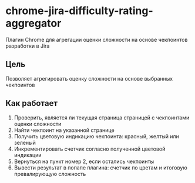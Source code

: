 # chrome-jira-difficulty-rating-aggregator

Плагин Chrome для агрегации оценки сложности на основе чекпоинтов разработки в Jira

## Цель

Позволяет агрегировать оценку сложности на основе выбранных
чекпоинтов

## Как работает

1. Проверить, является ли текущая страница страницей с чекпоинтами оценки сложности <br/>
2. Найти чекпоинт на указанной странице <br/>
3. Получить цветовую индикацию чекпоинта: красный, желтый или зеленый <br/>
4. Инкрементировать счетчик согласно полученной цветовой индикации <br/>
5. Вернуться на пункт номер 2, если остались чекпоинты <br/>
6. Вывести результат в попапе плагина: счетчик по цветам и итоговую превалирующую сложность
